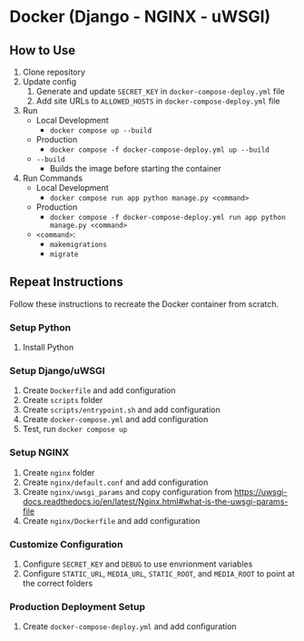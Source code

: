 # Docker (Django - NGINX - uWSGI)

## How to Use

1. Clone repository
1. Update config
    1. Generate and update `SECRET_KEY` in `docker-compose-deploy.yml` file
    1. Add site URLs to `ALLOWED_HOSTS` in `docker-compose-deploy.yml` file
1. Run
    - Local Development
        - `docker compose up --build`
    - Production
        - `docker compose -f docker-compose-deploy.yml up --build`
    - `--build`
        - Builds the image before starting the container
1. Run Commands
    - Local Development
        - `docker compose run app python manage.py <command>`
    - Production
        - `docker compose -f docker-compose-deploy.yml run app python manage.py <command>`
    - `<command>`:
        - `makemigrations`
        - `migrate`

## Repeat Instructions

Follow these instructions to recreate the Docker container from scratch.

### Setup Python

1. Install Python

### Setup Django/uWSGI

1. Create `Dockerfile` and add configuration
1. Create `scripts` folder
1. Create `scripts/entrypoint.sh` and add configuration
1. Create `docker-compose.yml` and add configuration
1. Test, run `docker compose up`

### Setup NGINX

1. Create `nginx` folder
1. Create `nginx/default.conf` and add configuration
1. Create `nginx/uwsgi_params` and copy configuration from https://uwsgi-docs.readthedocs.io/en/latest/Nginx.html#what-is-the-uwsgi-params-file
1. Create `nginx/Dockerfile` and add configuration

### Customize Configuration

1. Configure `SECRET_KEY` and `DEBUG` to use envrionment variables
1. Configure `STATIC_URL`, `MEDIA_URL`, `STATIC_ROOT`, and `MEDIA_ROOT` to point at the correct folders

### Production Deployment Setup

1. Create `docker-compose-deploy.yml` and add configuration
